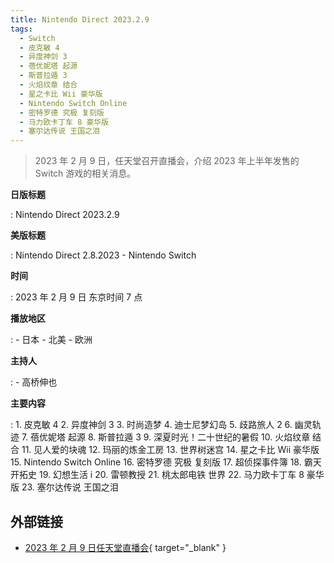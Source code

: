 ```yaml
---
title: Nintendo Direct 2023.2.9
tags:
  - Switch
  - 皮克敏 4
  - 异度神剑 3
  - 蓓优妮塔 起源
  - 斯普拉遁 3
  - 火焰纹章 结合
  - 星之卡比 Wii 豪华版
  - Nintendo Switch Online
  - 密特罗德 究极 复刻版
  - 马力欧卡丁车 8 豪华版
  - 塞尔达传说 王国之泪
---
```


> 2023 年 2 月 9 日，任天堂召开直播会，介绍 2023 年上半年发售的 Switch 游戏的相关消息。

**日版标题**

:	Nintendo Direct 2023.2.9

**美版标题**

:	Nintendo Direct 2.8.2023 - Nintendo Switch

**时间**

:	2023 年 2 月 9 日 东京时间 7 点

**播放地区**

:	- 日本
	- 北美
	- 欧洲

**主持人**

:	- 高桥伸也

**主要内容**

:	1. 皮克敏 4
	2. 异度神剑 3
   	3. 时尚造梦
   	4. 迪士尼梦幻岛
   	5. 歧路旅人 2
   	6. 幽灵轨迹
   	7. 蓓优妮塔 起源
   	8. 斯普拉遁 3
   	9. 深夏时光！二十世纪的暑假
   	10. 火焰纹章 结合
   	11. 见人爱的块魂
   	12. 玛丽的炼金工房
   	13. 世界树迷宫
   	14. 星之卡比 Wii 豪华版
   	15. Nintendo Switch Online
   	16. 密特罗德 究极 复刻版
   	17. 超侦探事件簿
   	18. 霸天开拓史
   	19. 幻想生活 i
   	20. 雷顿教授
   	21. 桃太郎电铁 世界
   	22. 马力欧卡丁车 8 豪华版
   	23. 塞尔达传说 王国之泪

## 外部链接

- [2023 年 2 月 9 日任天堂直播会](https://www.bilibili.com/video/BV1C54y1N7nY/){ target="_blank" }
